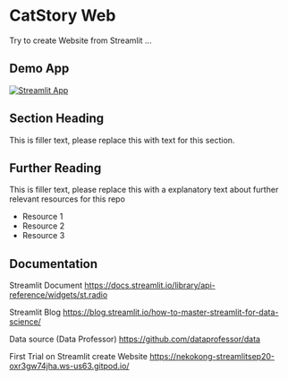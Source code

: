 # CatStory Web

Try to create Website from Streamlit ...

## Demo App

[![Streamlit App](https://static.streamlit.io/badges/streamlit_badge_black_white.svg)](https://share.streamlit.io/dataprofessor/st-app/)

## Section Heading

This is filler text, please replace this with text for this section.

## Further Reading

This is filler text, please replace this with a explanatory text about further relevant resources for this repo
- Resource 1
- Resource 2
- Resource 3

## Documentation

Streamlit Document
https://docs.streamlit.io/library/api-reference/widgets/st.radio

Streamlit Blog
https://blog.streamlit.io/how-to-master-streamlit-for-data-science/

Data source (Data Professor)
https://github.com/dataprofessor/data

First Trial on Streamlit create Website
https://nekokong-streamlitsep20-oxr3gw74jha.ws-us63.gitpod.io/
